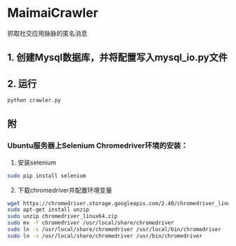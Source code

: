# MaimaiCrawler
抓取社交应用脉脉的匿名消息

## 1. 创建Mysql数据库，并将配置写入mysql_io.py文件

## 2. 运行
```bash
python crawler.py
```


## 附
### Ubuntu服务器上Selenium Chromedriver环境的安装：

1. 安装selenium
```bash
sudo pip install selenium
```

2. 下载chromedriver并配置环境变量
```bash
wget https://chromedriver.storage.googleapis.com/2.40/chromedriver_linux64.zip
sudo apt-get install unzip
sudo unzip chromedriver_linux64.zip
sudo mv -f chromedriver /usr/local/share/chromedriver
sudo ln -s /usr/local/share/chromedriver /usr/local/bin/chromedriver
sudo ln -s /usr/local/share/chromedriver /usr/bin/chromedriver
```


